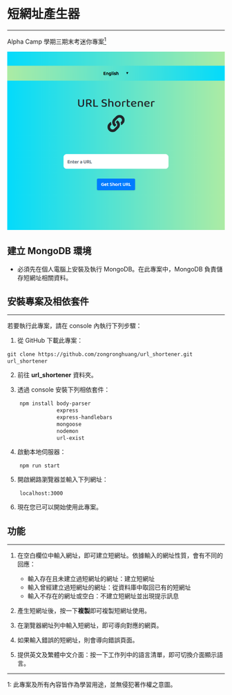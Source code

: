 # 短網址產生器
---
Alpha Camp 學期三期末考迷你專案[<sup>1</sup>](#1)

![Demo](/Demo.png)

## 建立 MongoDB 環境
* 必須先在個人電腦上安裝及執行 MongoDB。在此專案中，MongoDB 負責儲存短網址相關資料。


## 安裝專案及相依套件
---
若要執行此專案，請在 console 內執行下列步驟：

1. 從 GitHub 下載此專案：
```
git clone https://github.com/zongronghuang/url_shortener.git url_shortener
``` 
2. 前往 **url_shortener** 資料夾。

3. 透過 console 安裝下列相依套件：
```
    npm install body-parser
                express 
                express-handlebars 
                mongoose
                nodemon 
                url-exist
```

4. 啟動本地伺服器：
```
    npm run start
```

5. 開啟網路瀏覽器並輸入下列網址：
```
    localhost:3000
```

6. 現在您已可以開始使用此專案。

## 功能
---
1. 在空白欄位中輸入網址，即可建立短網址。依據輸入的網址性質，會有不同的回應：
    * 輸入存在且未建立過短網址的網址：建立短網址
    * 輸入曾經建立過短網址的網址：從資料庫中取回已有的短網址
    * 輸入不存在的網址或空白：不建立短網址並出現提示訊息

2. 產生短網址後，按一下**複製**即可複製短網址使用。 

3. 在瀏覽器網址列中輸入短網址，即可導向對應的網頁。

4. 如果輸入錯誤的短網址，則會導向錯誤頁面。

5. 提供英文及繁體中文介面：按一下工作列中的語言清單，即可切換介面顯示語言。

---
<a class="anchor" id="1">1</a>: 此專案及所有內容皆作為學習用途，並無侵犯著作權之意圖。